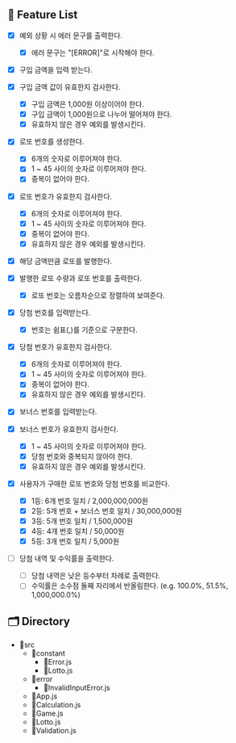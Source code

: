 ## 📝 Feature List

- [x] 예외 상황 시 에러 문구를 출력한다.

  - [x] 에러 문구는 "[ERROR]"로 시작해야 한다.

- [x] 구입 금액을 입력 받는다.

- [x] 구입 금액 값이 유효한지 검사한다.

  - [x] 구입 금액은 1,000원 이상이어야 한다.
  - [x] 구입 금액이 1,000원으로 나누어 떨어져야 한다.
  - [x] 유효하지 않은 경우 예외를 발생시킨다.

- [x] 로또 번호를 생성한다.

  - [x] 6개의 숫자로 이루어져야 한다.
  - [x] 1 ~ 45 사이의 숫자로 이루어져야 한다.
  - [x] 중복이 없어야 한다.

- [x] 로또 번호가 유효한지 검사한다.

  - [x] 6개의 숫자로 이루어져야 한다.
  - [x] 1 ~ 45 사이의 숫자로 이루어져야 한다.
  - [x] 중복이 없어야 한다.
  - [x] 유효하지 않은 경우 예외를 발생시킨다.

- [x] 해당 금액만큼 로또를 발행한다.

- [x] 발행한 로또 수량과 로또 번호를 출력한다.

  - [x] 로또 번호는 오름차순으로 정렬하여 보여준다.

- [x] 당첨 번호를 입력받는다.

  - [x] 번호는 쉼표(,)를 기준으로 구분한다.

- [x] 당첨 번호가 유효한지 검사한다.

  - [x] 6개의 숫자로 이루어져야 한다.
  - [x] 1 ~ 45 사이의 숫자로 이루어져야 한다.
  - [x] 중복이 없어야 한다.
  - [x] 유효하지 않은 경우 예외를 발생시킨다.

- [x] 보너스 번호를 입력받는다.

- [x] 보너스 번호가 유효한지 검사한다.

  - [x] 1 ~ 45 사이의 숫자로 이루어져야 한다.
  - [x] 당첨 번호와 중복되지 않아야 한다.
  - [x] 유효하지 않은 경우 예외를 발생시킨다.

- [x] 사용자가 구매한 로또 번호와 당첨 번호를 비교한다.

  - [x] 1등: 6개 번호 일치 / 2,000,000,000원
  - [x] 2등: 5개 번호 + 보너스 번호 일치 / 30,000,000원
  - [x] 3등: 5개 번호 일치 / 1,500,000원
  - [x] 4등: 4개 번호 일치 / 50,000원
  - [x] 5등: 3개 번호 일치 / 5,000원

- [ ] 당첨 내역 및 수익률을 출력한다.

  - [ ] 당첨 내역은 낮은 등수부터 차례로 출력한다.
  - [ ] 수익률은 소수점 둘째 자리에서 반올림한다. (e.g. 100.0%, 51.5%, 1,000,000.0%)

## 🗂 Directory

- 📁src
  - 📁constant
    - 📜Error.js
    - 📜Lotto.js
  - 📁error
    - 📜InvalidInputError.js
  - 📜App.js
  - 📜Calculation.js
  - 📜Game.js
  - 📜Lotto.js
  - 📜Validation.js
